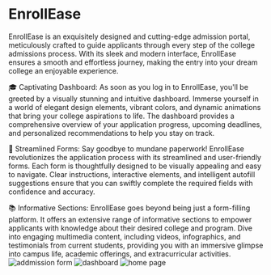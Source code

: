 # EnrollEase

EnrollEase is an exquisitely designed and cutting-edge admission portal, meticulously crafted to guide applicants through every step of the college admissions process. With its sleek and modern interface, EnrollEase ensures a smooth and effortless journey, making the entry into your dream college an enjoyable experience.

🎓 Captivating Dashboard: As soon as you log in to EnrollEase, you'll be greeted by a visually stunning and intuitive dashboard. Immerse yourself in a world of elegant design elements, vibrant colors, and dynamic animations that bring your college aspirations to life. The dashboard provides a comprehensive overview of your application progress, upcoming deadlines, and personalized recommendations to help you stay on track.

📝 Streamlined Forms: Say goodbye to mundane paperwork! EnrollEase revolutionizes the application process with its streamlined and user-friendly forms. Each form is thoughtfully designed to be visually appealing and easy to navigate. Clear instructions, interactive elements, and intelligent autofill suggestions ensure that you can swiftly complete the required fields with confidence and accuracy.

📚 Informative Sections: EnrollEase goes beyond being just a form-filling platform. It offers an extensive range of informative sections to empower applicants with knowledge about their desired college and program. Dive into engaging multimedia content, including videos, infographics, and testimonials from current students, providing you with an immersive glimpse into campus life, academic offerings, and extracurricular activities.
![addmission form](https://github.com/Shubhajaiswal/Enroll-Ease/assets/72022772/1a87f9d7-4a1d-4d3e-80e8-08f9b4938c79)
![dashboard](https://github.com/Shubhajaiswal/Enroll-Ease/assets/72022772/8faccbf8-629e-4061-b558-8c32238952e4)
![home page](https://github.com/Shubhajaiswal/Enroll-Ease/assets/72022772/19d51e9f-a576-42b5-97b1-1886a83e1d09)
